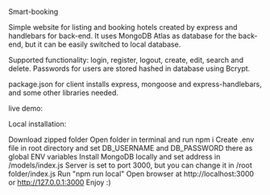 Smart-booking

Simple website for listing and booking hotels created by express and handlebars for back-end. It uses MongoDB Atlas as database for the back-end, but it can be easily switched to local database.

Supported functionality: login, register, logout, create, edit, search and delete. Passwords for users are stored hashed in database using Bcrypt.

package.json for client installs express, mongoose and express-handlebars, and some other libraries needed.

live demo: 

Local installation:

Download zipped folder
Open folder in terminal and run npm i
Create .env file in root directory and set DB_USERNAME and DB_PASSWORD there as global ENV variables
Install MongoDB locally and set address in /models/index.js
Server is set to port 3000, but you can change it in /root folder/index.js
Run "npm run local"
Open browser at http://localhost:3000 or http://127.0.0.1:3000
Enjoy :)
